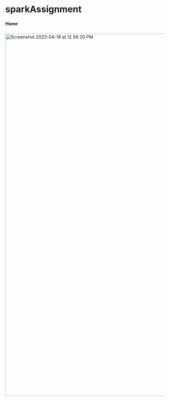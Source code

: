 # sparkAssignment

##### Home
<img width="1146" alt="Screenshot 2023-04-18 at 12 56 20 PM" src="https://user-images.githubusercontent.com/123542137/232752637-3057b57c-b254-4c8e-9309-60bfd1bdb909.png">
